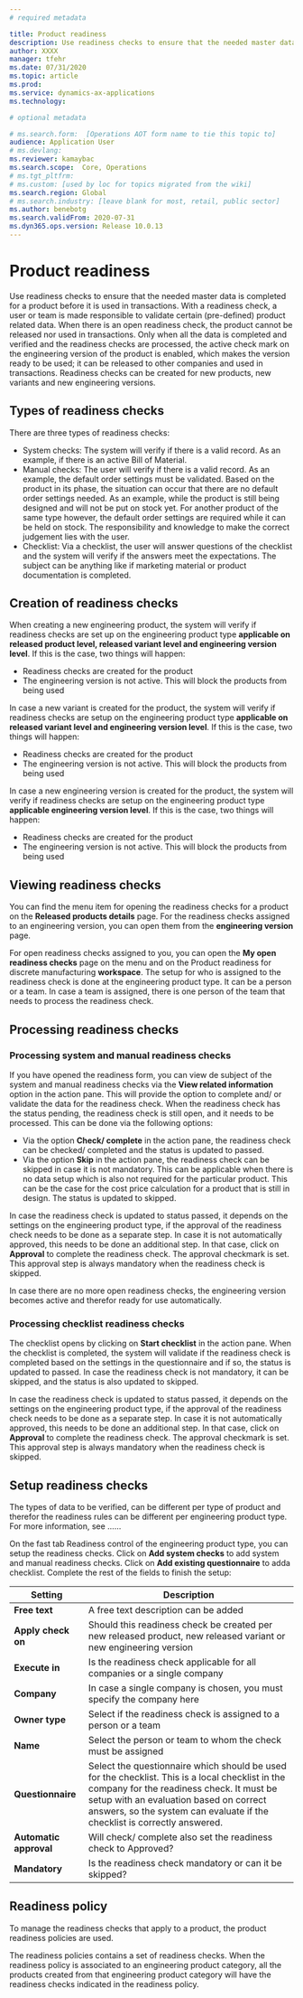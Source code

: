 ```yaml
---
# required metadata

title: Product readiness
description: Use readiness checks to ensure that the needed master data is completed for a product before it is used in transactions.
author: XXXX
manager: tfehr
ms.date: 07/31/2020
ms.topic: article
ms.prod: 
ms.service: dynamics-ax-applications
ms.technology: 

# optional metadata

# ms.search.form:  [Operations AOT form name to tie this topic to]
audience: Application User
# ms.devlang: 
ms.reviewer: kamaybac
ms.search.scope:  Core, Operations
# ms.tgt_pltfrm: 
# ms.custom: [used by loc for topics migrated from the wiki]
ms.search.region: Global
# ms.search.industry: [leave blank for most, retail, public sector]
ms.author: benebotg
ms.search.validFrom: 2020-07-31
ms.dyn365.ops.version: Release 10.0.13
---
```


# Product readiness

Use readiness checks to ensure that the needed master data is completed for a product before it is used in transactions. With a readiness check, a user or team is made responsible to validate certain (pre-defined) product related data. When there is an open readiness check, the product cannot be released nor used in transactions. Only when all the data is completed and verified and the readiness checks are processed, the active check mark on the engineering version of the product is enabled, which makes the version ready to be used; it can be released to other companies and used in transactions. Readiness checks can be created for new products, new variants and new engineering versions.

## Types of readiness checks

There are three types of readiness checks:

- System checks: The system will verify if there is a valid record. As an example, if there is an active Bill of Material.
- Manual checks: The user will verify if there is a valid record. As an example, the default order settings must be validated. Based on the product in its phase, the situation can occur that there are no default order settings needed. As an example, while the product is still being designed and will not be put on stock yet. For another product of the same type however, the default order settings are required while it can be held on stock. The responsibility and knowledge to make the correct judgement lies with the user.
- Checklist: Via a checklist, the user will answer questions of the checklist and the system will verify if the answers meet the expectations. The subject can be anything like if marketing material or product documentation is completed.

## Creation of readiness checks

When creating a new engineering product, the system will verify if readiness checks are set up on the engineering product type **applicable on released product level, released variant level and engineering version level**. If this is the case, two things will happen:

- Readiness checks are created for the product
- The engineering version is not active. This will block the products from being used

In case a new variant is created for the product, the system will verify if readiness checks are setup on the engineering product type **applicable on released variant level and engineering version level**. If this is the case, two things will happen:

- Readiness checks are created for the product
- The engineering version is not active. This will block the products from being used

In case a new engineering version is created for the product, the system will verify if readiness checks are setup on the engineering product type **applicable engineering version level**. If this is the case, two things will happen:

- Readiness checks are created for the product
- The engineering version is not active. This will block the products from being used

## Viewing readiness checks

You can find the menu item for opening the readiness checks for a product on the **Released products details** page. For the readiness checks assigned to an engineering version, you can open them from the **engineering version** page.

For open readiness checks assigned to you, you can open the **My open readiness checks** page on the menu and on the Product readiness for discrete manufacturing **workspace**. The setup for who is assigned to the readiness check is done at the engineering product type. It can be a person or a team. In case a team is assigned, there is one person of the team that needs to process the readiness check.

## Processing readiness checks

### Processing system and manual readiness checks

If you have opened the readiness form, you can view de subject of the system and manual readiness checks via the **View related information** option in the action pane. This will provide the option to complete and/ or validate the data for the readiness check. When the readiness check has the status pending, the readiness check is still open, and it needs to be processed. This can be done via the following options:

- Via the option **Check/ complete** in the action pane, the readiness check can be checked/ completed and the status is updated to passed.
- Via the option **Skip** in the action pane, the readiness check can be skipped in case it is not mandatory. This can be applicable when there is no data setup which is also not required for the particular product. This can be the case for the cost price calculation for a product that is still in design. The status is updated to skipped.

In case the readiness check is updated to status passed, it depends on the settings on the engineering product type, if the approval of the readiness check needs to be done as a separate step. In case it is not automatically approved, this needs to be done an additional step. In that case, click on **Approval** to complete the readiness check. The approval checkmark is set. This approval step is always mandatory when the readiness check is skipped.

In case there are no more open readiness checks, the engineering version becomes active and therefor ready for use automatically.

### Processing checklist readiness checks

The checklist opens by clicking on **Start checklist** in the action pane. When the checklist is completed, the system will validate if the readiness check is completed based on the settings in the questionnaire and if so, the status is updated to passed. In case the readiness check is not mandatory, it can be skipped, and the status is also updated to skipped.

In case the readiness check is updated to status passed, it depends on the settings on the engineering product type, if the approval of the readiness check needs to be done as a separate step. In case it is not automatically approved, this needs to be done an additional step. In that case, click on **Approval** to complete the readiness check. The approval checkmark is set. This approval step is always mandatory when the readiness check is skipped.

## Setup readiness checks

The types of data to be verified, can be different per type of product and therefor the readiness rules can be different per engineering product type. For more information, see ……

On the fast tab Readiness control of the engineering product type, you can setup the readiness checks. Click on **Add system checks** to add system and manual readiness checks. Click on **Add existing questionnaire** to adda checklist. Complete the rest of the fields to finish the setup:

| **Setting** | Description |
| --- | --- |
| **Free text** | A free text description can be added |
| **Apply check on** | Should this readiness check be created per new released product, new released variant or new engineering version |
| **Execute in** | Is the readiness check applicable for all companies or a single company |
| **Company** | In case a single company is chosen, you must specify the company here |
| **Owner type** | Select if the readiness check is assigned to a person or a team |
| **Name** | Select the person or team to whom the check must be assigned |
| **Questionnaire** | Select the questionnaire which should be used for the checklist. This is a local checklist in the company for the readiness check. It must be setup with an evaluation based on correct answers, so the system can evaluate if the checklist is correctly answered. |
| **Automatic approval** | Will check/ complete also set the readiness check to Approved? |
| **Mandatory** | Is the readiness check mandatory or can it be skipped? |

## Readiness policy

To manage the readiness checks that apply to a product, the product readiness policies are used.

The readiness policies contains a set of readiness checks. When the readiness policy is associated to an engineering product category, all the products created from that engineering product category will have the readiness checks indicated in the readiness policy.